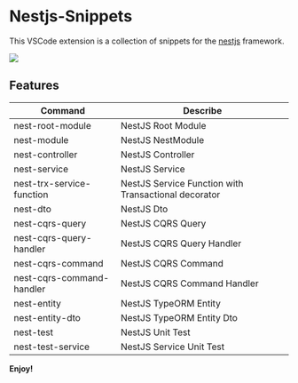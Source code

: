 # Nestjs-Snippets

This VSCode extension is a collection of snippets for the [nestjs](https://nestjs.com/) framework.

<img src="https://user-images.githubusercontent.com/18631357/150673012-46aa4d94-91b4-448d-baa8-c208a9858557.gif">

## Features

| Command                   | Describe                                             |
| ------------------------- | ---------------------------------------------------- |
| nest-root-module          | NestJS Root Module                                   |
| nest-module               | NestJS NestModule                                    |
| nest-controller           | NestJS Controller                                    |
| nest-service              | NestJS Service                                       |
| nest-trx-service-function | NestJS Service Function with Transactional decorator |
| nest-dto                  | NestJS Dto                                           |
| nest-cqrs-query           | NestJS CQRS Query                                    |
| nest-cqrs-query-handler   | NestJS CQRS Query Handler                            |
| nest-cqrs-command         | NestJS CQRS Command                                  |
| nest-cqrs-command-handler | NestJS CQRS Command Handler                          |
| nest-entity               | NestJS TypeORM Entity                                |
| nest-entity-dto           | NestJS TypeORM Entity Dto                            |
| nest-test                 | NestJS Unit Test                                     |
| nest-test-service         | NestJS Service Unit Test                             |

**Enjoy!**
